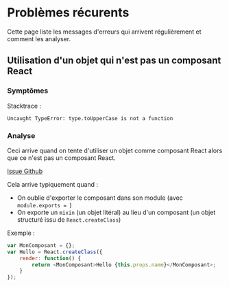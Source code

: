 # Problèmes récurents

Cette page liste les messages d'erreurs qui arrivent régulièrement et comment les analyser.

## Utilisation d'un objet qui n'est pas un composant React

### Symptômes

Stacktrace :

```
Uncaught TypeError: type.toUpperCase is not a function
```

### Analyse

Ceci arrive quand on tente d'utiliser un objet comme composant React alors que ce n'est pas un composant React.

[Issue Github](https://github.com/facebook/react/issues/3478)

Cela arrive typiquement quand :
  * On oublie d'exporter le composant dans son module (avec `module.exports = `)
  * On exporte un `mixin` (un objet litéral) au lieu d'un composant (un objet structuré issu de `React.createClass`)

Exemple :

```javascript
var MonComposant = {};
var Hello = React.createClass({
    render: function() {
        return <MonComposant>Hello {this.props.name}</MonComposant>;
    }
});
```
